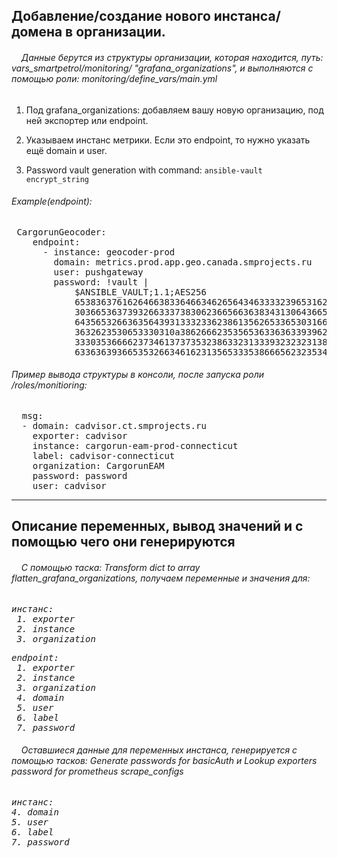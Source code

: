 <main>
<h2>Добавление/создание нового инстанса/домена в организации.</h2>
</main>

<h6><em>&nbsp;&nbsp;&nbsp;&nbsp;Данные берутся из структуры организации, которая находится, путь: vars_smartpetrol/monitoring/ "grafana_organizations", 
и выполняются c помощью роли: monitoring/define_vars/main.yml</em></h6>

1. Под grafana_organizations:
добавляем вашу новую организацию, под ней экспортер или endpoint.

2. Указываем инстанс метрики. Если это endpoint, то нужно указать ещё domain и user.

3. Password vault generation with command: `ansible-vault encrypt_string`


<h6><em>Example(endpoint):</em></h6> 

<pre>&nbsp;CargorunGeocoder:
&nbsp;&nbsp;&nbsp;&nbsp;endpoint:
&nbsp;&nbsp;&nbsp;&nbsp;&nbsp;&nbsp;- instance: geocoder-prod
&nbsp;&nbsp;&nbsp;&nbsp;&nbsp;&nbsp;&nbsp;&nbsp;domain: metrics.prod.app.geo.canada.smprojects.ru
&nbsp;&nbsp;&nbsp;&nbsp;&nbsp;&nbsp;&nbsp;&nbsp;user: pushgateway
&nbsp;&nbsp;&nbsp;&nbsp;&nbsp;&nbsp;&nbsp;&nbsp;password: !vault |
&nbsp;&nbsp;&nbsp;&nbsp;&nbsp;&nbsp;&nbsp;&nbsp;&nbsp;&nbsp;&nbsp;&nbsp;$ANSIBLE_VAULT;1.1;AES256
&nbsp;&nbsp;&nbsp;&nbsp;&nbsp;&nbsp;&nbsp;&nbsp;&nbsp;&nbsp;&nbsp;&nbsp;65383637616264663833646634626564346333323965316231346161356338383932366534653237
&nbsp;&nbsp;&nbsp;&nbsp;&nbsp;&nbsp;&nbsp;&nbsp;&nbsp;&nbsp;&nbsp;&nbsp;3036653637393266333738306236656636383431306436650a383161623735633066396165623162
&nbsp;&nbsp;&nbsp;&nbsp;&nbsp;&nbsp;&nbsp;&nbsp;&nbsp;&nbsp;&nbsp;&nbsp;64356532663635643931333233623861356265336530316636376537366438313263303538366661
&nbsp;&nbsp;&nbsp;&nbsp;&nbsp;&nbsp;&nbsp;&nbsp;&nbsp;&nbsp;&nbsp;&nbsp;3632623530653330310a386266623535653633636339396238653762356663306565626338366239
&nbsp;&nbsp;&nbsp;&nbsp;&nbsp;&nbsp;&nbsp;&nbsp;&nbsp;&nbsp;&nbsp;&nbsp;33303536666237346137373532386332313339323232313831666335353838306636643363656266
&nbsp;&nbsp;&nbsp;&nbsp;&nbsp;&nbsp;&nbsp;&nbsp;&nbsp;&nbsp;&nbsp;&nbsp;6336363936653532663461623135653335386665623235343935</pre>


<h6><em>Пример вывода структуры в консоли, после запуска роли /roles/monitioring:</em></h6>

<pre>&nbsp;&nbsp;msg:
&nbsp;&nbsp;- domain: cadvisor.ct.smprojects.ru
&nbsp;&nbsp;&nbsp;&nbsp;exporter: cadvisor
&nbsp;&nbsp;&nbsp;&nbsp;instance: cargorun-eam-prod-connecticut
&nbsp;&nbsp;&nbsp;&nbsp;label: cadvisor-connecticut
&nbsp;&nbsp;&nbsp;&nbsp;organization: CargorunEAM
&nbsp;&nbsp;&nbsp;&nbsp;password: password
&nbsp;&nbsp;&nbsp;&nbsp;user: cadvisor</pre>

---
<main>
<h2>Описание переменных, вывод значений и с помощью чего они генерируются</h2>
</main>
<h6>&nbsp;&nbsp;&nbsp;&nbsp;С помощью таска: Transform dict to array flatten_grafana_organizations,
получаем переменные и значения для:</h6>

<pre><em>инстанс:
 1. exporter 
 2. instance
 3. organization</em></pre>
<pre><em>endpoint:
 1. exporter 
 2. instance
 3. organization
 4. domain 
 5. user
 6. label
 7. password</em></pre>


<h6>&nbsp;&nbsp;&nbsp;&nbsp;Оставшиеся данные для переменных инстанса, генерируется с помощью тасков: Generate passwords for basicAuth и
Lookup exporters password for prometheus scrape_configs</h6>

<pre><em>инстанс:
4. domain 
5. user
6. label
7. password</em></pre>



